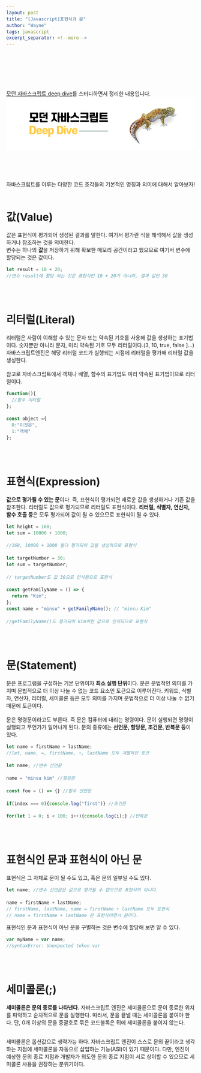 ```yaml
---
layout: post
title: "[Javascript]표현식과 문"
author: "Wayne"
tags: javascript
excerpt_separator: <!--more-->
---
```


<span style="color:rgba(0,0,0,0)">코드의 작은 단위에 대하여!</span>

<!--more-->

<br/><br/><br/>

[모던 자바스크립트 deep dive](https://wikibook.co.kr/mjs/)를 스터디하면서 정리한 내용입니다.
![main](../assets/post_img/javascript_deep_dive.png "main")

<br/><br/><br/>

자바스크립트를 이루는 다양한 코드 조각들의 기본적인 명칭과 의미에 대해서 알아보자!
<br/><br/>

# 값(Value)

값은 표현식이 평가되어 생성된 결과를 말한다. 여기서 평가란 식을 해석해서 값을 생성하거나 참조하는 것을 의미한다. <br/>변수는 하나의 **값**을 저장하기 위해 확보한 메모리 공간이라고 했으므로 여기서 변수에 할당되는 것은 값이다.

```javascript
let result = 10 + 20;
//변수 result에 할당 되는 것은 표현식인 10 + 20가 아니라, 결과 값인 30
```

<br/><br/>

# 리터럴(Literal)

리터럴은 사람이 이해할 수 있는 문자 또는 약속된 기호를 사용해 값을 생성하는 표기법이다. 숫자뿐만 아니라 문자, 미리 약속된 기호 모두 리터럴이다.(3, 10, true, false ]...) 자바스크립트엔진은 해당 리터럴 코드가 실행되는 시점에 리터럴을 평가해 리터럴 값을 생성한다.
<br/>
<br/> 참고로 자바스크립트에서 객체나 배열, 함수의 표기법도 미리 약속된 표기법이므로 리터럴이다.

```javascript
function(){
  //함수 리터럴
};

const object ={
  0:"이것은",
  1:"객체"
};
```

<br/><br/>

# 표현식(Expression)

**값으로 평가될 수 있는 문**이다. 즉, 표현식이 평가되면 새로운 값을 생성하거나 기존 값을 참조한다. 리터럴도 값으로 평가되므로 리터럴도 표현식이다. **리터럴, 식별자, 연산자, 함수 호출 등**은 모두 평가되어 값이 될 수 있으므로 표현식이 될 수 있다.

```javascript
let height = 168;
let sum = 10000 + 1000;

//168, 10000 + 1000 둘다 평가되어 값을 생성하므로 표현식

let targetNumber = 30;
let sum = targetNumber;

// targetNumber도 값 30으로 인식됨으로 표현식

const getFamilyName = () => {
  return "Kim";
};
const name = "minsu" + getFamilyName(); // "minsu Kim"

//getFamilyName()도 평가되어 kim이란 값으로 인식되므로 표현식
```

<br/><br/>

# 문(Statement)

문은 프로그램을 구성하는 기본 단위이자 **최소 실행 단위**이다. 문은 문법적인 의미를 가지며 문법적으로 더 이상 나눌 수 없는 코드 요소인 토큰으로 이루어진다. 키워드, 식별자, 연산자, 리터럴, 세미콜론 등은 모두 의미를 가지며 문법적으로 더 이상 나눌 수 없기 때문에 토큰이다.
<br/><br/>
문은 명령문이라고도 부른다. 즉 문은 컴퓨터에 내리는 명령이다. 문이 실행되면 명령이 실행되고 무언가가 일어나게 된다. 문의 종류에는 **선언문, 할당문, 조건문, 반복문 등**이 있다.

```javascript
let name = firstName + lastName;
//let, name, =, firstName, +, lastName 모두 개별적인 토큰

let name; //변수 선언문

name = "minsu kim" //할당문

const foo = () => {} //함수 선언문

if(index === 0){console.log("first")} //조건문

for(let 1 = 0; i < 100; i++){console.log(i);} //반복문
```

<br/><br/>

# 표현식인 문과 표현식이 아닌 문

표현식은 그 자체로 문이 될 수도 있고, 혹은 문의 일부일 수도 있다.

```javascript
let name; //변수 선언문은 값으로 평가될 수 없으므로 표현식이 아니다.

name = firstName + lastName;
// firstName, lastName, name = firstName + lastName 모두 표현식
// name = firstName + lastName 은 표현식이면서 문이다.
```

표현식인 문과 표현식이 아닌 문을 구별하는 것은 변수에 할당해 보면 알 수 있다.

```javascript
var myName = var name;
//syntaxError: Unexpected token var
```

<br/><br/>

# 세미콜론(;)

**세미콜론은 문의 종료를 나타낸다.** 자바스크립트 엔진은 세미콜론으로 문이 종료한 위치를 파악하고 순차적으로 문을 실행한다. 따라서, 문을 끝낼 때는 세미콜론을 붙여야 한다. 단, 0개 이상의 문을 중괄호로 묶은 코드블록은 뒤에 세미콜론을 붙이지 않는다.<br/><br/>

세미콜론은 옵션값으로 생략가능 하다. 자바스크립트 엔진이 스스로 문의 끝이라고 생각하는 지점에 세미콜론을 자동으로 삽입하는 기능(ASI)이 있기 때문이다. 다만, 엔진이 예상한 문의 종료 지점과 개발자가 의도한 문의 종료 지점이 서로 상이할 수 있으므로 세미콜론 사용을 권장하는 분위기이다.
